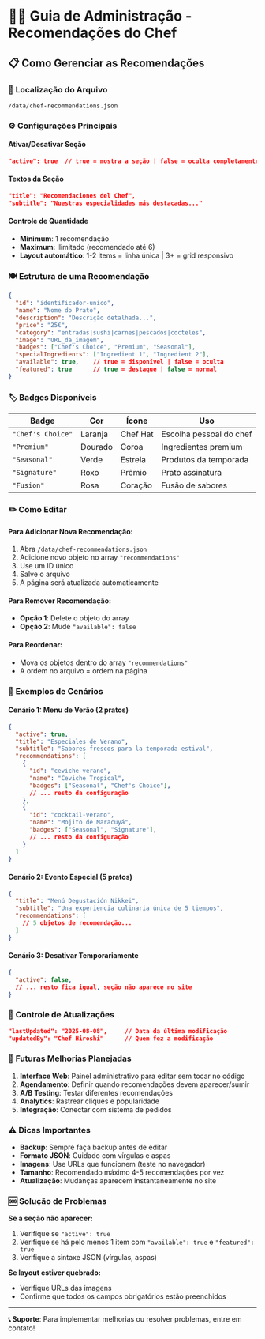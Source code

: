 # 🧑‍🍳 Guia de Administração - Recomendações do Chef

## 📋 **Como Gerenciar as Recomendações**

### 🎯 **Localização do Arquivo**
```
/data/chef-recommendations.json
```

### ⚙️ **Configurações Principais**

#### **Ativar/Desativar Seção**
```json
"active": true  // true = mostra a seção | false = oculta completamente
```

#### **Textos da Seção**
```json
"title": "Recomendaciones del Chef",
"subtitle": "Nuestras especialidades más destacadas..."
```

#### **Controle de Quantidade**
- **Minimum**: 1 recomendação
- **Maximum**: Ilimitado (recomendado até 6)
- **Layout automático**: 1-2 items = linha única | 3+ = grid responsivo

### 🍽️ **Estrutura de uma Recomendação**

```json
{
  "id": "identificador-unico",
  "name": "Nome do Prato",
  "description": "Descrição detalhada...",
  "price": "25€",
  "category": "entradas|sushi|carnes|pescados|cocteles",
  "image": "URL_da_imagem",
  "badges": ["Chef's Choice", "Premium", "Seasonal"],
  "specialIngredients": ["Ingredient 1", "Ingredient 2"],
  "available": true,    // true = disponível | false = oculta
  "featured": true      // true = destaque | false = normal
}
```

### 🏷️ **Badges Disponíveis**

| Badge | Cor | Ícone | Uso |
|-------|-----|-------|-----|
| `"Chef's Choice"` | Laranja | Chef Hat | Escolha pessoal do chef |
| `"Premium"` | Dourado | Coroa | Ingredientes premium |
| `"Seasonal"` | Verde | Estrela | Produtos da temporada |
| `"Signature"` | Roxo | Prêmio | Prato assinatura |
| `"Fusion"` | Rosa | Coração | Fusão de sabores |

### ✏️ **Como Editar**

#### **Para Adicionar Nova Recomendação:**
1. Abra `/data/chef-recommendations.json`
2. Adicione novo objeto no array `"recommendations"`
3. Use um ID único
4. Salve o arquivo
5. A página será atualizada automaticamente

#### **Para Remover Recomendação:**
- **Opção 1**: Delete o objeto do array
- **Opção 2**: Mude `"available": false`

#### **Para Reordenar:**
- Mova os objetos dentro do array `"recommendations"`
- A ordem no arquivo = ordem na página

### 🔄 **Exemplos de Cenários**

#### **Cenário 1: Menu de Verão (2 pratos)**
```json
{
  "active": true,
  "title": "Especiales de Verano",
  "subtitle": "Sabores frescos para la temporada estival",
  "recommendations": [
    {
      "id": "ceviche-verano",
      "name": "Ceviche Tropical",
      "badges": ["Seasonal", "Chef's Choice"],
      // ... resto da configuração
    },
    {
      "id": "cocktail-verano",
      "name": "Mojito de Maracuyá",
      "badges": ["Seasonal", "Signature"],
      // ... resto da configuração
    }
  ]
}
```

#### **Cenário 2: Evento Especial (5 pratos)**
```json
{
  "title": "Menú Degustación Nikkei",
  "subtitle": "Una experiencia culinaria única de 5 tiempos",
  "recommendations": [
    // 5 objetos de recomendação...
  ]
}
```

#### **Cenário 3: Desativar Temporariamente**
```json
{
  "active": false,
  // ... resto fica igual, seção não aparece no site
}
```

### 📅 **Controle de Atualizações**
```json
"lastUpdated": "2025-08-08",     // Data da última modificação
"updatedBy": "Chef Hiroshi"      // Quem fez a modificação
```

### 🚀 **Futuras Melhorias Planejadas**

1. **Interface Web**: Painel administrativo para editar sem tocar no código
2. **Agendamento**: Definir quando recomendações devem aparecer/sumir
3. **A/B Testing**: Testar diferentes recomendações
4. **Analytics**: Rastrear cliques e popularidade
5. **Integração**: Conectar com sistema de pedidos

### ⚠️ **Dicas Importantes**

- **Backup**: Sempre faça backup antes de editar
- **Formato JSON**: Cuidado com vírgulas e aspas
- **Imagens**: Use URLs que funcionem (teste no navegador)
- **Tamanho**: Recomendado máximo 4-5 recomendações por vez
- **Atualização**: Mudanças aparecem instantaneamente no site

### 🆘 **Solução de Problemas**

**Se a seção não aparecer:**
1. Verifique se `"active": true`
2. Verifique se há pelo menos 1 item com `"available": true` e `"featured": true`
3. Verifique a sintaxe JSON (vírgulas, aspas)

**Se layout estiver quebrado:**
- Verifique URLs das imagens
- Confirme que todos os campos obrigatórios estão preenchidos

---

**📞 Suporte**: Para implementar melhorias ou resolver problemas, entre em contato!
